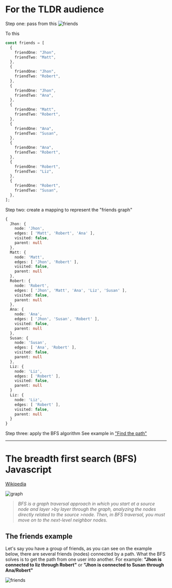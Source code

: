 # For the TLDR audience
Step one: pass from this
![friends](https://lh3.googleusercontent.com/BX4dDK5kbyhwT9G-91NxNwRLfmZmQBjOqJQR_D6OV40Q_-AAaab7FegnRtigFNzcWwqvbIEnTghWdC514Jyca-WxA8Sh38twScmgLrY-wLEKSzmmAAQvNUkca68g6biEGNxRDnixPLnx3QZFvBoL8XP0GxiGI23t-cEYXZvzSCDPHjkmP6y8B9khM2QG200lSbo1dActM2ECpufYhJZlfGceISS5Wfmj40-e1XJnXeBT3ILO5Sd0aujdN7R26h2AOFuR9JIKZwQILiFqGdO_suwA0Nz-F8R-NdJpNfLe3jn1xmSlLM3Gv17q3fobsKjAPDUmrxoF_6Z-rouzVZ2mlWI8nYwupZC_0yhiW7ACIYFTVwanNJJma_82M6GqjtI1ED75subN3aJ-tIcpgSPgJetC2V0jnqKTt5Aj9puDxMRWGR7KrtrY9vMHyUi34U18CZBi1BHFo7M8szX_U9Un_Wr6yJq8hXULyshlButUIeUs5-Sx2QApD-oOzDa_k0sf0vSlzkHZjvrY6cwU5rgwdDEpt7jSHK8bZWwEYfDQAxYcuN-JvsNeR63w1Sjm9jRVEBGRY0Zyk5GHeXxEpzv9hzLHqXxsR1MmtfqMTOYeB8hQc2a26RwmSE5LYDHCpHI1I4kGBcw_r6s-Qhtk3Xjvq36cg3_xY4nDZe4yt-IYkhrucpiJBCFIk28AZG0xQG5p18wrIVhnDSq4PqQSRb8n0LVKJg-eDPf7SzEgFnC0D-mbxa6Zzyvwfsx6jap3vadZKddkJ5HxIb8WSFlSLTH3I9Q3mhxiIBqvyjU1i-eFt8KWmk-exS3tmR0VLadwbj64FT_VsXX9cU0phdconP0v0PYTRlHgSxFUmgxANT1dIxJv-0g7nkiRKuokcUOSQntJ23p6MsqHSeaUPt8IRf2qvhbVSceb6SEdYvE9wFwu1OTSr8W9gA=w683-h384-no)

To this
```typescript
const friends = [
  {
    friendOne: "Jhon",
    friendTwo: "Matt",
  },
  {
    friendOne: "Jhon",
    friendTwo: "Robert",
  },
  {
    friendOne: "Jhon",
    friendTwo: "Ana",
  },
  {
    friendOne: "Matt",
    friendTwo: "Robert",
  },
  {
    friendOne: "Ana",
    friendTwo: "Susan",
  },
  {
    friendOne: "Ana",
    friendTwo: "Robert",
  },
  {
    friendOne: "Robert",
    friendTwo: "Liz",
  },
  {
    friendOne: "Robert",
    friendTwo: "Susan",
  },
];
```
Step two: create a mapping to represent the "friends graph"
```typescript
{
  Jhon: {
    node: 'Jhon',
    edges: [ 'Matt', 'Robert', 'Ana' ],
    visited: false,
    parent: null
  },
  Matt: {
    node: 'Matt',
    edges: [ 'Jhon', 'Robert' ],
    visited: false,
    parent: null
  },
  Robert: {
    node: 'Robert',
    edges: [ 'Jhon', 'Matt', 'Ana', 'Liz', 'Susan' ],
    visited: false,
    parent: null
  },
  Ana: {
    node: 'Ana',
    edges: [ 'Jhon', 'Susan', 'Robert' ],
    visited: false,
    parent: null
  },
  Susan: {
    node: 'Susan',
    edges: [ 'Ana', 'Robert' ],
    visited: false,
    parent: null
  },
  Liz: { 
    node: 'Liz', 
    edges: [ 'Robert' ], 
    visited: false, 
    parent: null 
  }
  Liz: { 
    node: 'Liz', 
    edges: [ 'Robert' ], 
    visited: false, 
    parent: null 
  }
}
```  

Step three: apply the BFS algorithm
See example in ["Find the path"](https://github.com/FrancoAguilera/Breadth-first-search/blob/main/findPath.ts)


---


# The breadth first search (BFS) Javascript

[Wikipedia](https://en.wikipedia.org/wiki/Breadth-first_search)


![graph](https://www.simplilearn.com/ice9/free_resources_article_thumb/BFS-Algorithm-Soni/bredth-first-search-in-graph-data-structure.png)


>_BFS is a graph traversal approach in which you start at a source node and layer >by layer through the graph, analyzing the nodes directly related to the source >node. Then, in BFS traversal, you must move on to the next-level neighbor nodes._


## The friends example

Let's say you have a group of friends, as you can see on the example below, there are several friends (nodes) connected by a path.
What the BFS solves is to get the path from one user into another. For example:
**"Jhon is connected to liz through Robert"** or **"Jhon is connected to Susan through Ana/Robert"**

![friends](https://lh3.googleusercontent.com/BX4dDK5kbyhwT9G-91NxNwRLfmZmQBjOqJQR_D6OV40Q_-AAaab7FegnRtigFNzcWwqvbIEnTghWdC514Jyca-WxA8Sh38twScmgLrY-wLEKSzmmAAQvNUkca68g6biEGNxRDnixPLnx3QZFvBoL8XP0GxiGI23t-cEYXZvzSCDPHjkmP6y8B9khM2QG200lSbo1dActM2ECpufYhJZlfGceISS5Wfmj40-e1XJnXeBT3ILO5Sd0aujdN7R26h2AOFuR9JIKZwQILiFqGdO_suwA0Nz-F8R-NdJpNfLe3jn1xmSlLM3Gv17q3fobsKjAPDUmrxoF_6Z-rouzVZ2mlWI8nYwupZC_0yhiW7ACIYFTVwanNJJma_82M6GqjtI1ED75subN3aJ-tIcpgSPgJetC2V0jnqKTt5Aj9puDxMRWGR7KrtrY9vMHyUi34U18CZBi1BHFo7M8szX_U9Un_Wr6yJq8hXULyshlButUIeUs5-Sx2QApD-oOzDa_k0sf0vSlzkHZjvrY6cwU5rgwdDEpt7jSHK8bZWwEYfDQAxYcuN-JvsNeR63w1Sjm9jRVEBGRY0Zyk5GHeXxEpzv9hzLHqXxsR1MmtfqMTOYeB8hQc2a26RwmSE5LYDHCpHI1I4kGBcw_r6s-Qhtk3Xjvq36cg3_xY4nDZe4yt-IYkhrucpiJBCFIk28AZG0xQG5p18wrIVhnDSq4PqQSRb8n0LVKJg-eDPf7SzEgFnC0D-mbxa6Zzyvwfsx6jap3vadZKddkJ5HxIb8WSFlSLTH3I9Q3mhxiIBqvyjU1i-eFt8KWmk-exS3tmR0VLadwbj64FT_VsXX9cU0phdconP0v0PYTRlHgSxFUmgxANT1dIxJv-0g7nkiRKuokcUOSQntJ23p6MsqHSeaUPt8IRf2qvhbVSceb6SEdYvE9wFwu1OTSr8W9gA=w683-h384-no)

